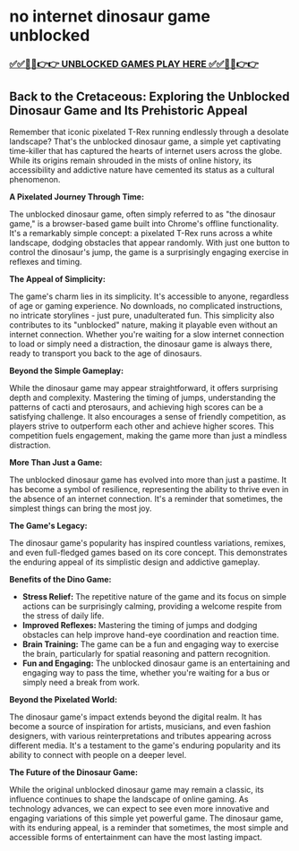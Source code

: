 # no internet dinosaur game unblocked

### [✅✅🔴🔴👉👉 UNBLOCKED GAMES PLAY HERE ✅✅🔴🔴👉👉](https://topstoryindia.com)

## Back to the Cretaceous: Exploring the Unblocked Dinosaur Game and Its Prehistoric Appeal

Remember that iconic pixelated T-Rex running endlessly through a desolate landscape? That's the unblocked dinosaur game, a simple yet captivating time-killer that has captured the hearts of internet users across the globe. While its origins remain shrouded in the mists of online history, its accessibility and addictive nature have cemented its status as a cultural phenomenon. 

**A Pixelated Journey Through Time:**

The unblocked dinosaur game, often simply referred to as "the dinosaur game," is a browser-based game built into Chrome's offline functionality. It's a remarkably simple concept: a pixelated T-Rex runs across a white landscape, dodging obstacles that appear randomly. With just one button to control the dinosaur's jump, the game is a surprisingly engaging exercise in reflexes and timing.

**The Appeal of Simplicity:**

The game's charm lies in its simplicity. It's accessible to anyone, regardless of age or gaming experience. No downloads, no complicated instructions, no intricate storylines - just pure, unadulterated fun. This simplicity also contributes to its "unblocked" nature, making it playable even without an internet connection. Whether you're waiting for a slow internet connection to load or simply need a distraction, the dinosaur game is always there, ready to transport you back to the age of dinosaurs.

**Beyond the Simple Gameplay:**

While the dinosaur game may appear straightforward, it offers surprising depth and complexity. Mastering the timing of jumps, understanding the patterns of cacti and pterosaurs, and achieving high scores can be a satisfying challenge. It also encourages a sense of friendly competition, as players strive to outperform each other and achieve higher scores. This competition fuels engagement, making the game more than just a mindless distraction.

**More Than Just a Game:**

The unblocked dinosaur game has evolved into more than just a pastime. It has become a symbol of resilience, representing the ability to thrive even in the absence of an internet connection. It's a reminder that sometimes, the simplest things can bring the most joy.  

**The Game's Legacy:**

The dinosaur game's popularity has inspired countless variations, remixes, and even full-fledged games based on its core concept. This demonstrates the enduring appeal of its simplistic design and addictive gameplay. 

**Benefits of the Dino Game:**

* **Stress Relief:** The repetitive nature of the game and its focus on simple actions can be surprisingly calming, providing a welcome respite from the stress of daily life.
* **Improved Reflexes:** Mastering the timing of jumps and dodging obstacles can help improve hand-eye coordination and reaction time.
* **Brain Training:** The game can be a fun and engaging way to exercise the brain, particularly for spatial reasoning and pattern recognition.
* **Fun and Engaging:** The unblocked dinosaur game is an entertaining and engaging way to pass the time, whether you're waiting for a bus or simply need a break from work.

**Beyond the Pixelated World:**

The dinosaur game's impact extends beyond the digital realm. It has become a source of inspiration for artists, musicians, and even fashion designers, with various reinterpretations and tributes appearing across different media. It's a testament to the game's enduring popularity and its ability to connect with people on a deeper level.

**The Future of the Dinosaur Game:**

While the original unblocked dinosaur game may remain a classic, its influence continues to shape the landscape of online gaming. As technology advances, we can expect to see even more innovative and engaging variations of this simple yet powerful game. The dinosaur game, with its enduring appeal, is a reminder that sometimes, the most simple and accessible forms of entertainment can have the most lasting impact. 
